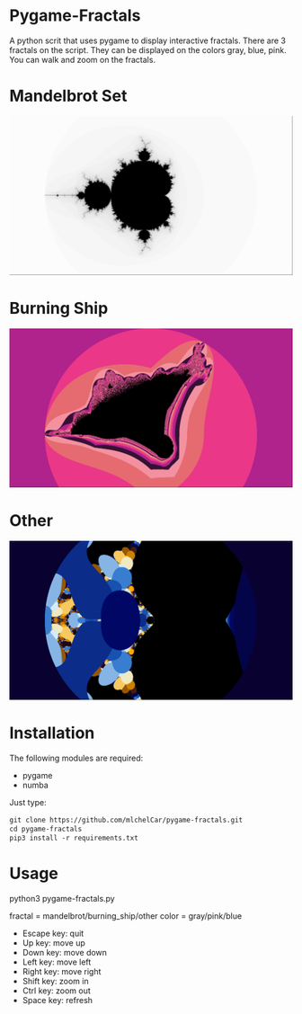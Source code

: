 # Pygame-Fractals
A python scrit that uses pygame to display interactive fractals.
There are 3 fractals on the script. They can be displayed on the colors gray, blue, pink.
You can walk and zoom on the fractals.

# Mandelbrot Set
![Mandelbrot Set](img/mandelbrot.png)

# Burning Ship
![Burning Ship](img/burning_ship.png)

# Other
![Other](img/other.png)


# Installation
The following modules are required:
- pygame
- numba

Just type:

    git clone https://github.com/mlchelCar/pygame-fractals.git
    cd pygame-fractals
    pip3 install -r requirements.txt

# Usage
python3 pygame-fractals.py <fractal> <color>

fractal = mandelbrot/burning_ship/other
color = gray/pink/blue

- Escape key:
  quit
- Up key:
  move up
- Down key:
  move down
- Left key:
  move left
- Right key:
  move right
- Shift key:
  zoom in
- Ctrl key:
  zoom out
- Space key:
  refresh
